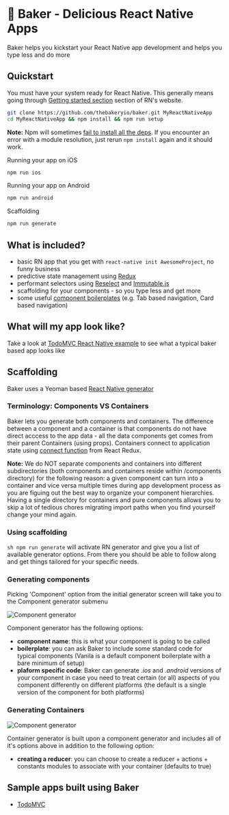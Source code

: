 # 🍰 Baker - Delicious React Native Apps 

Baker helps you kickstart your React Native app development and helps you type less and do more 

## Quickstart

You must have your system ready for React Native. This generally means going through [Getting started section](https://facebook.github.io/react-native/docs/getting-started.html#content) section of RN's website.

```sh
git clone https://github.com/thebakeryio/baker.git MyReactNativeApp
cd MyReactNativeApp && npm install && npm run setup 
```

**Note:** Npm will sometimes [fail to install all the deps](http://stackoverflow.com/a/18618876/320419). If you encounter an error with a module resolution, just rerun ```npm install``` again and it should work.

Running your app on iOS

```sh
npm run ios
```

Running your app on Android

```sh
npm run android
```

Scaffolding

```sh
npm run generate
```

## What is included?

- basic RN app that you get with ```react-native init AwesomeProject```, no funny business
- predictive state management using [Redux](http://redux.js.org/)
- performant selectors using [Reselect](https://github.com/reactjs/reselect) and [Immutable.js](https://facebook.github.io/immutable-js/)
- scaffolding for your components - so you type less and get more  
- some useful [component boilerplates](https://github.com/thebakeryio/generator-rn/tree/master/src/generators/component/templates/boilerplates) (e.g. Tab based navigation, Card based navigation)

## What will my app look like?

Take a look at [TodoMVC React Native example](https://github.com/thebakeryio/todomvc-react-native) to see what a typical baker based app looks like 

## Scaffolding 

Baker uses a Yeoman based [React Native generator](https://github.com/thebakeryio/generator-rn)

### Terminology: Components VS Containers

Baker lets you generate both components and containers. The difference between a component and a container is that components do not have direct acccess to the app data - all the data components get comes from their parent Containers (using props). Containers connect to application state using [connect function](https://github.com/reactjs/react-redux/blob/master/docs/api.md#connectmapstatetoprops-mapdispatchtoprops-mergeprops-options) from React Redux.

**Note:** We do NOT separate components and containers into different subdirectories (both components and containers reside within /components directory) for the following reason: a given component can turn into a container and vice versa multiple times during app development process as you are figuing out the best way to organize your component hierarchies. Having a single directory for containers and pure components allows you to skip a lot of tedious chores migrating import paths when you find yourself change your mind again.

### Using scaffolding 

```sh npm run generate``` will activate RN generator and give you a list of available generator options. From there you should be able to follow along and get things tailored for your specific needs.

### Generating components

Picking 'Component' option from the initial generator screen will take you to the Component generator submenu

![Component generator](.github/component-generator.png)

Component generator has the following options:

- **component name**: this is what your component is going to be called
- **boilerplate**: you can ask Baker to include some standard code for typical components (Vanila is a default component boilerplate with a bare minimum of setup)
- **plaform specific code**: Baker can generate *.ios* and *.android* versions of your component in case you need to treat certain (or all) aspects of you component differently on different platforms (the default is a single version of the component for both platforms)

### Generating Containers

![Component generator](.github/container-generator.png)

Container generator is built upon a component generator and includes all of it's options above in addition to the following option:

- **creating a reducer**: you can choose to create a reducer + actions + constants modules to associate with your container (defaults to true)

## Sample apps built using Baker

- [TodoMVC](https://github.com/thebakeryio/todomvc-react-native)
